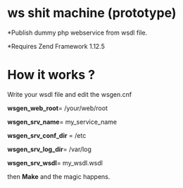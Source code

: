 # ws shit machine (prototype)
*Publish dummy php webservice from wsdl file.

*Requires Zend Framework 1.12.5

# How it works ?

Write your wsdl file and edit the wsgen.cnf 

**wsgen_web_root**= /your/web/root

**wsgen_srv_name**= my_service_name

**wsgen_srv_conf_dir** = /etc

**wsgen_srv_log_dir**= /var/log

**wsgen_srv_wsdl**= my_wsdl.wsdl

then **Make** and the magic happens.






